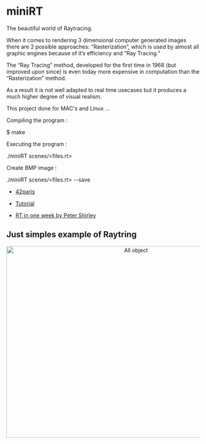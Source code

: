 # miniRT
The beautiful world of Raytracing.

When it comes to rendering 3 dimensional computer generated images there are 2 possible approaches: “Rasterization”, which is used by almost all graphic engines because of it’s efficiency and “Ray Tracing.”

The “Ray Tracing” method, developed for the first time in 1968 (but improved upon since) is even today more expensive in computation than the “Rasterization” method.

As a result it is not well adapted to real time usecases but it produces a much higher degree of visual realism.

This project done for MAC's and Linux ...

Compiling the program :

$ make

Executing the program :

./miniRT scenes/<files.rt>

Create BMP image :

./miniRT scenes/<files.rt> --save

- <a href="https://github.com/42Paris/minilibx-linux">42paris</a>

- <a href="https://harm-smits.github.io/42docs/libs/minilibx">Tutorial</a>

- <a href="https://raytracing.github.io/books/RayTracingInOneWeekend.html">RT in one week by Peter Shirley</a>

<h2>Just simples example of Raytring</h2>

<p align="center">
  <img width="660" height="500" src="/scenes/all_objs.bmp" alt="All object"/>
</p>

